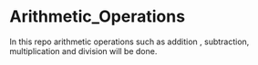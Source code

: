 # Arithmetic_Operations
In this repo arithmetic operations such as addition , subtraction, multiplication and division will be done.
